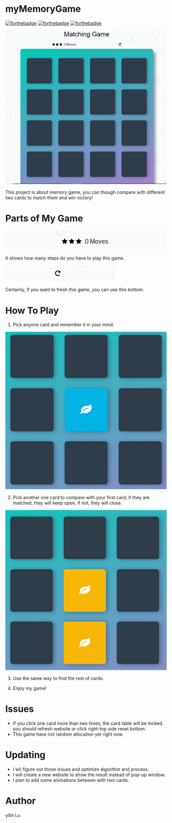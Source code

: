# myMemoryGame
[![forthebadge](https://forthebadge.com/images/badges/made-with-javascript.svg)](https://forthebadge.com)
[![forthebadge](https://forthebadge.com/images/badges/ages-12.svg)](https://forthebadge.com)
[![forthebadge](https://forthebadge.com/images/badges/built-with-love.svg)](https://forthebadge.com)

![Img](https://github.com/QA0w0AQ/myMemoryGame/blob/master/img/Capture.PNG?raw=true)

This project is about memory game, you can though compare with different two cards to match them and win victory!

# Parts of My Game
![Moves](https://github.com/QA0w0AQ/myMemoryGame/blob/master/img/moving.PNG?raw=true)

It shows how many steps do you have to play this game.

![reset](https://github.com/QA0w0AQ/myMemoryGame/blob/master/img/reset.PNG?raw=true)

Certainly, if you want to fresh this game, you can use this bottom.
# How To Play
1. Pick anyone card and remember it in your mind.

![FirstCard](https://github.com/QA0w0AQ/myMemoryGame/blob/master/img/FirstCard.PNG?raw=true)

2. Pick another one card to compare with your first card, if they are matched, they will keep open; if not, they will close. 

![SecondCard](https://github.com/QA0w0AQ/myMemoryGame/blob/master/img/SecondCard.PNG?raw=true)

3. Use the same way to find the rest of cards.

4. Enjoy my game!

# Issues
* If you click one card more than two times, the card table will be locked. you should refresh website or click right-top side reset bottom.
* This game have not random allocation yet right now.

# Updating
* I wil figure out those issues and optimize algorithm and process.
* I will create a new website to show the result instead of pop-up window.
* I plan to add some animations between with two cards.

# Author
yilin Lu
